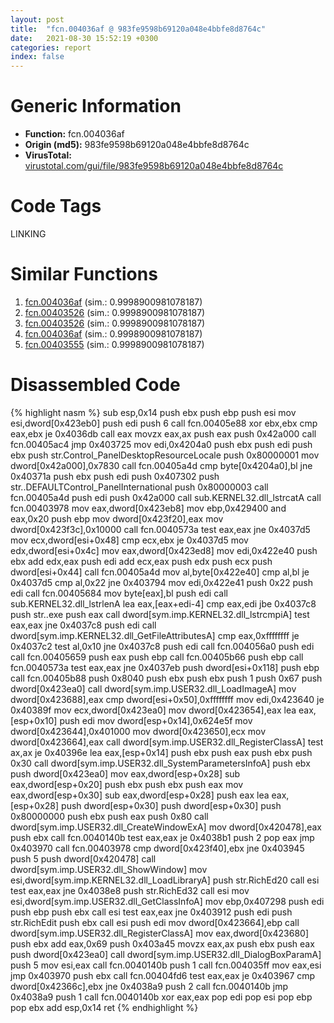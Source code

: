 ```yaml
---
layout: post
title:  "fcn.004036af @ 983fe9598b69120a048e4bbfe8d8764c"
date:   2021-08-30 15:52:19 +0300
categories: report
index: false
---
```


# Generic Information
- **Function:** fcn.004036af
- **Origin (md5):** 983fe9598b69120a048e4bbfe8d8764c
- **VirusTotal:** [virustotal.com/gui/file/983fe9598b69120a048e4bbfe8d8764c][virustotal_ref]

# Code Tags
<span class="tag" id="LINKING">LINKING</span>


# Similar Functions

1. [fcn.004036af][similar_1_ref] (sim.: 0.9998900981078187)
2. [fcn.00403526][similar_2_ref] (sim.: 0.9998900981078187)
3. [fcn.00403526][similar_3_ref] (sim.: 0.9998900981078187)
4. [fcn.004036af][similar_4_ref] (sim.: 0.9998900981078187)
5. [fcn.00403555][similar_5_ref] (sim.: 0.9998900981078187)


# Disassembled Code

{% highlight nasm %}
sub esp,0x14
push ebx
push ebp
push esi
mov esi,dword[0x423eb0]
push edi
push 6
call fcn.00405e88
xor ebx,ebx
cmp eax,ebx
je 0x4036db
call eax
movzx eax,ax
push eax
push 0x42a000
call fcn.00405ac4
jmp 0x403725
mov edi,0x4204a0
push ebx
push edi
push ebx
push str.Control_PanelDesktopResourceLocale
push 0x80000001
mov dword[0x42a000],0x7830
call fcn.00405a4d
cmp byte[0x4204a0],bl
jne 0x40371a
push ebx
push edi
push 0x407302
push str..DEFAULTControl_PanelInternational
push 0x80000003
call fcn.00405a4d
push edi
push 0x42a000
call sub.KERNEL32.dll_lstrcatA
call fcn.00403978
mov eax,dword[0x423eb8]
mov ebp,0x429400
and eax,0x20
push ebp
mov dword[0x423f20],eax
mov dword[0x423f3c],0x10000
call fcn.0040573a
test eax,eax
jne 0x4037d5
mov ecx,dword[esi+0x48]
cmp ecx,ebx
je 0x4037d5
mov edx,dword[esi+0x4c]
mov eax,dword[0x423ed8]
mov edi,0x422e40
push ebx
add edx,eax
push edi
add ecx,eax
push edx
push ecx
push dword[esi+0x44]
call fcn.00405a4d
mov al,byte[0x422e40]
cmp al,bl
je 0x4037d5
cmp al,0x22
jne 0x403794
mov edi,0x422e41
push 0x22
push edi
call fcn.00405684
mov byte[eax],bl
push edi
call sub.KERNEL32.dll_lstrlenA
lea eax,[eax+edi-4]
cmp eax,edi
jbe 0x4037c8
push str..exe
push eax
call dword[sym.imp.KERNEL32.dll_lstrcmpiA]
test eax,eax
jne 0x4037c8
push edi
call dword[sym.imp.KERNEL32.dll_GetFileAttributesA]
cmp eax,0xffffffff
je 0x4037c2
test al,0x10
jne 0x4037c8
push edi
call fcn.004056a0
push edi
call fcn.00405659
push eax
push ebp
call fcn.00405b66
push ebp
call fcn.0040573a
test eax,eax
jne 0x4037eb
push dword[esi+0x118]
push ebp
call fcn.00405b88
push 0x8040
push ebx
push ebx
push 1
push 0x67
push dword[0x423ea0]
call dword[sym.imp.USER32.dll_LoadImageA]
mov dword[0x423688],eax
cmp dword[esi+0x50],0xffffffff
mov edi,0x423640
je 0x40389f
mov ecx,dword[0x423ea0]
mov dword[0x423654],eax
lea eax,[esp+0x10]
push edi
mov dword[esp+0x14],0x624e5f
mov dword[0x423644],0x401000
mov dword[0x423650],ecx
mov dword[0x423664],eax
call dword[sym.imp.USER32.dll_RegisterClassA]
test ax,ax
je 0x40396e
lea eax,[esp+0x14]
push ebx
push eax
push ebx
push 0x30
call dword[sym.imp.USER32.dll_SystemParametersInfoA]
push ebx
push dword[0x423ea0]
mov eax,dword[esp+0x28]
sub eax,dword[esp+0x20]
push ebx
push ebx
push eax
mov eax,dword[esp+0x30]
sub eax,dword[esp+0x28]
push eax
lea eax,[esp+0x28]
push dword[esp+0x30]
push dword[esp+0x30]
push 0x80000000
push ebx
push eax
push 0x80
call dword[sym.imp.USER32.dll_CreateWindowExA]
mov dword[0x420478],eax
push ebx
call fcn.0040140b
test eax,eax
je 0x4038b1
push 2
pop eax
jmp 0x403970
call fcn.00403978
cmp dword[0x423f40],ebx
jne 0x403945
push 5
push dword[0x420478]
call dword[sym.imp.USER32.dll_ShowWindow]
mov esi,dword[sym.imp.KERNEL32.dll_LoadLibraryA]
push str.RichEd20
call esi
test eax,eax
jne 0x4038e8
push str.RichEd32
call esi
mov esi,dword[sym.imp.USER32.dll_GetClassInfoA]
mov ebp,0x407298
push edi
push ebp
push ebx
call esi
test eax,eax
jne 0x403912
push edi
push str.RichEdit
push ebx
call esi
push edi
mov dword[0x423664],ebp
call dword[sym.imp.USER32.dll_RegisterClassA]
mov eax,dword[0x423680]
push ebx
add eax,0x69
push 0x403a45
movzx eax,ax
push ebx
push eax
push dword[0x423ea0]
call dword[sym.imp.USER32.dll_DialogBoxParamA]
push 5
mov esi,eax
call fcn.0040140b
push 1
call fcn.004035ff
mov eax,esi
jmp 0x403970
push ebx
call fcn.00404fd6
test eax,eax
je 0x403967
cmp dword[0x42366c],ebx
jne 0x4038a9
push 2
call fcn.0040140b
jmp 0x4038a9
push 1
call fcn.0040140b
xor eax,eax
pop edi
pop esi
pop ebp
pop ebx
add esp,0x14
ret
{% endhighlight %}


[similar_1_ref]: /report/fcn.004036af@024d69b3dfb503973cce5c1700f282aa
[similar_2_ref]: /report/fcn.00403526@595b48effa204acca09e846b8e091f46
[similar_3_ref]: /report/fcn.00403526@045e0ff2c8ee6fdcaf20f3769c6f3c76
[similar_4_ref]: /report/fcn.004036af@06689e718004fe3ee3bfc132b456240e
[similar_5_ref]: /report/fcn.00403555@8cfdb0713f3b8f9b0a5ef775f40cf182
[virustotal_ref]: https://www.virustotal.com/gui/file/983fe9598b69120a048e4bbfe8d8764c